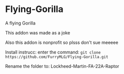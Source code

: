 # Flying-Gorilla
 A flying Gorilla
 
 This addon was made as a joke
 
 Also this addon is nonprofit so plsss don't sue meeeee
 
 Install instrucc: enter the command: `git clone https://github.com/FurryMLG/Flying-Gorilla.git`
 
 Rename the folder to: Lockheed-Martin-FA-22A-Raptor
